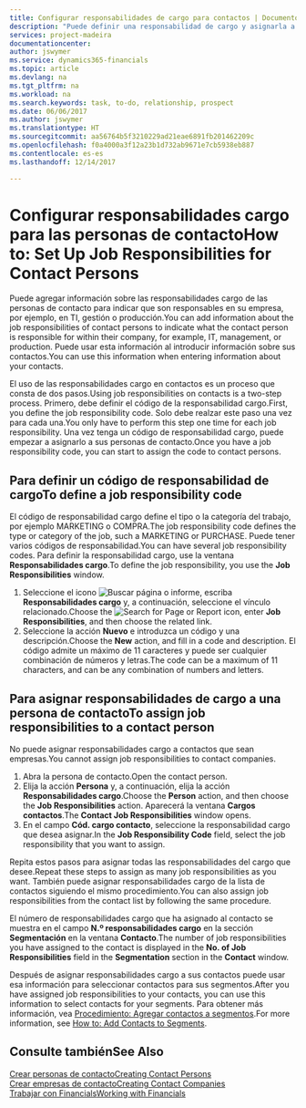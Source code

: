 ```yaml
---
title: Configurar responsabilidades de cargo para contactos | Documentos de Microsoft
description: "Puede definir una responsabilidad de cargo y asignarla a un contacto para indicar las tareas de las que es responsable que su contacto en su empresa, por ejemplo, TI o producción."
services: project-madeira
documentationcenter: 
author: jswymer
ms.service: dynamics365-financials
ms.topic: article
ms.devlang: na
ms.tgt_pltfrm: na
ms.workload: na
ms.search.keywords: task, to-do, relationship, prospect
ms.date: 06/06/2017
ms.author: jswymer
ms.translationtype: HT
ms.sourcegitcommit: aa56764b5f3210229ad21eae6891fb201462209c
ms.openlocfilehash: f0a4000a3f12a23b1d732ab9671e7cb5938eb887
ms.contentlocale: es-es
ms.lasthandoff: 12/14/2017

---
```

# <a name="how-to-set-up-job-responsibilities-for-contact-persons"></a><span data-ttu-id="bb59c-103">Configurar responsabilidades cargo para las personas de contacto</span><span class="sxs-lookup"><span data-stu-id="bb59c-103">How to: Set Up Job Responsibilities for Contact Persons</span></span>
<span data-ttu-id="bb59c-104">Puede agregar información sobre las responsabilidades cargo de las personas de contacto para indicar que son responsables en su empresa, por ejemplo, en TI, gestión o producción.</span><span class="sxs-lookup"><span data-stu-id="bb59c-104">You can add information about the job responsibilities of contact persons to indicate what the contact person is responsible for within their company, for example, IT, management, or production.</span></span> <span data-ttu-id="bb59c-105">Puede usar esta información al introducir información sobre sus contactos.</span><span class="sxs-lookup"><span data-stu-id="bb59c-105">You can use this information when entering information about your contacts.</span></span>

<span data-ttu-id="bb59c-106">El uso de las responsabilidades cargo en contactos es un proceso que consta de dos pasos.</span><span class="sxs-lookup"><span data-stu-id="bb59c-106">Using job responsibilities on contacts is a two-step process.</span></span> <span data-ttu-id="bb59c-107">Primero, debe definir el código de la responsabilidad cargo.</span><span class="sxs-lookup"><span data-stu-id="bb59c-107">First, you define the job responsibility code.</span></span> <span data-ttu-id="bb59c-108">Solo debe realzar este paso una vez para cada una.</span><span class="sxs-lookup"><span data-stu-id="bb59c-108">You only have to perform this step one time for each job responsibility.</span></span> <span data-ttu-id="bb59c-109">Una vez tenga un código de responsabilidad cargo, puede empezar a asignarlo a sus personas de contacto.</span><span class="sxs-lookup"><span data-stu-id="bb59c-109">Once you have a job responsibility code, you can start to assign the code to contact persons.</span></span>

## <a name="to-define-a-job-responsibility-code"></a><span data-ttu-id="bb59c-110">Para definir un código de responsabilidad de cargo</span><span class="sxs-lookup"><span data-stu-id="bb59c-110">To define a job responsibility code</span></span>
<span data-ttu-id="bb59c-111">El código de responsabilidad cargo define el tipo o la categoría del trabajo, por ejemplo MARKETING o COMPRA.</span><span class="sxs-lookup"><span data-stu-id="bb59c-111">The job responsibility code defines the type or category of the job, such a MARKETING or PURCHASE.</span></span> <span data-ttu-id="bb59c-112">Puede tener varios códigos de responsabilidad.</span><span class="sxs-lookup"><span data-stu-id="bb59c-112">You can have several job responsibility codes.</span></span> <span data-ttu-id="bb59c-113">Para definir la responsabilidad cargo, use la ventana **Responsabilidades cargo**.</span><span class="sxs-lookup"><span data-stu-id="bb59c-113">To define the job responsibility, you use the **Job Responsibilities** window.</span></span>

1. <span data-ttu-id="bb59c-114">Seleccione el icono ![Buscar página o informe](media/ui-search/search_small.png "icono Buscar página o informe"), escriba **Responsabilidades cargo** y, a continuación, seleccione el vínculo relacionado.</span><span class="sxs-lookup"><span data-stu-id="bb59c-114">Choose the ![Search for Page or Report](media/ui-search/search_small.png "Search for Page or Report icon") icon, enter **Job Responsibilities**, and then choose the related link.</span></span>
2. <span data-ttu-id="bb59c-115">Seleccione la acción **Nuevo** e introduzca un código y una descripción.</span><span class="sxs-lookup"><span data-stu-id="bb59c-115">Choose the **New** action, and fill in a code and description.</span></span> <span data-ttu-id="bb59c-116">El código admite un máximo de 11 caracteres y puede ser cualquier combinación de números y letras.</span><span class="sxs-lookup"><span data-stu-id="bb59c-116">The code can be a maximum of 11 characters, and can be any combination of numbers and letters.</span></span>

## <a name="to-assign-job-responsibilities-to-a-contact-person"></a><span data-ttu-id="bb59c-117">Para asignar responsabilidades de cargo a una persona de contacto</span><span class="sxs-lookup"><span data-stu-id="bb59c-117">To assign job responsibilities to a contact person</span></span>
<span data-ttu-id="bb59c-118">No puede asignar responsabilidades cargo a contactos que sean empresas.</span><span class="sxs-lookup"><span data-stu-id="bb59c-118">You cannot assign job responsibilities to contact companies.</span></span>

1. <span data-ttu-id="bb59c-119">Abra la persona de contacto.</span><span class="sxs-lookup"><span data-stu-id="bb59c-119">Open the contact person.</span></span>
2. <span data-ttu-id="bb59c-120">Elija la acción **Persona** y, a continuación, elija la acción **Responsabilidades cargo**.</span><span class="sxs-lookup"><span data-stu-id="bb59c-120">Choose the **Person** action, and then choose the **Job Responsibilities** action.</span></span> <span data-ttu-id="bb59c-121">Aparecerá la ventana **Cargos contactos**.</span><span class="sxs-lookup"><span data-stu-id="bb59c-121">The **Contact Job Responsibilities** window opens.</span></span>
3. <span data-ttu-id="bb59c-122">En el campo **Cód. cargo contacto**, seleccione la responsabilidad cargo que desea asignar.</span><span class="sxs-lookup"><span data-stu-id="bb59c-122">In the **Job Responsibility Code** field, select the job responsibility that you want to assign.</span></span>

<span data-ttu-id="bb59c-123">Repita estos pasos para asignar todas las responsabilidades del cargo que desee.</span><span class="sxs-lookup"><span data-stu-id="bb59c-123">Repeat these steps to assign as many job responsibilities as you want.</span></span> <span data-ttu-id="bb59c-124">También puede asignar responsabilidades cargo de la lista de contactos siguiendo el mismo procedimiento.</span><span class="sxs-lookup"><span data-stu-id="bb59c-124">You can also assign job responsibilities from the contact list by following the same procedure.</span></span>

<span data-ttu-id="bb59c-125">El número de responsabilidades cargo que ha asignado al contacto se muestra en el campo **N.º responsabilidades cargo** en la sección **Segmentación** en la ventana **Contacto**.</span><span class="sxs-lookup"><span data-stu-id="bb59c-125">The number of job responsibilities you have assigned to the contact is displayed in the **No. of Job Responsibilities** field in the **Segmentation** section in the **Contact** window.</span></span>

<span data-ttu-id="bb59c-126">Después de asignar responsabilidades cargo a sus contactos puede usar esa información para seleccionar contactos para sus segmentos.</span><span class="sxs-lookup"><span data-stu-id="bb59c-126">After you have assigned job responsibilities to your contacts, you can use this information to select contacts for your segments.</span></span> <span data-ttu-id="bb59c-127">Para obtener más información, vea [Procedimiento: Agregar contactos a segmentos](marketing-add-contact-segment.md).</span><span class="sxs-lookup"><span data-stu-id="bb59c-127">For more information, see [How to: Add Contacts to Segments](marketing-add-contact-segment.md).</span></span>

## <a name="see-also"></a><span data-ttu-id="bb59c-128">Consulte también</span><span class="sxs-lookup"><span data-stu-id="bb59c-128">See Also</span></span>
[<span data-ttu-id="bb59c-129">Crear personas de contacto</span><span class="sxs-lookup"><span data-stu-id="bb59c-129">Creating Contact Persons</span></span>](marketing-create-contact-persons.md)  
[<span data-ttu-id="bb59c-130">Crear empresas de contacto</span><span class="sxs-lookup"><span data-stu-id="bb59c-130">Creating Contact Companies</span></span>](marketing-create-contact-companies.md)  
[<span data-ttu-id="bb59c-131">Trabajar con Financials</span><span class="sxs-lookup"><span data-stu-id="bb59c-131">Working with Financials</span></span>](ui-work-product.md)

